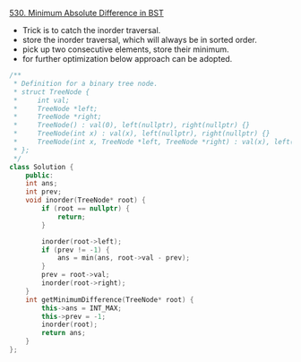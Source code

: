 [530. Minimum Absolute Difference in BST](https://leetcode.com/problems/minimum-absolute-difference-in-bst/)

- Trick is to catch the inorder traversal.
- store the inorder traversal, which will always be in sorted order.
- pick up two consecutive elements, store their minimum.
- for further optimization below approach can be adopted.

```cpp
/**
 * Definition for a binary tree node.
 * struct TreeNode {
 *     int val;
 *     TreeNode *left;
 *     TreeNode *right;
 *     TreeNode() : val(0), left(nullptr), right(nullptr) {}
 *     TreeNode(int x) : val(x), left(nullptr), right(nullptr) {}
 *     TreeNode(int x, TreeNode *left, TreeNode *right) : val(x), left(left), right(right) {}
 * };
 */
class Solution {
    public:
    int ans;
    int prev;
    void inorder(TreeNode* root) {
        if (root == nullptr) {
            return;
        }

        inorder(root->left);
        if (prev != -1) {
            ans = min(ans, root->val - prev);
        }
        prev = root->val;
        inorder(root->right);
    }
    int getMinimumDifference(TreeNode* root) {
        this->ans = INT_MAX;
        this->prev = -1;
        inorder(root);
        return ans;
    }
};
```
